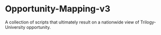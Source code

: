 # Opportunity-Mapping-v3
A collection of scripts that ultimately result on a nationwide view of Trilogy-University opportunity.
